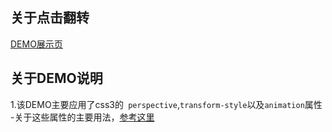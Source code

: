 ## 关于点击翻转
[DEMO展示页](http://himmas.github.io/Himmas_demo/rolling-over/index.html)
## 关于DEMO说明
1.该DEMO主要应用了css3的` perspective`,`transform-style`以及`animation`属性
-关于这些属性的主要用法，[参考这里](http://www.w3cplus.com/css3/transform-basic-property.html)
